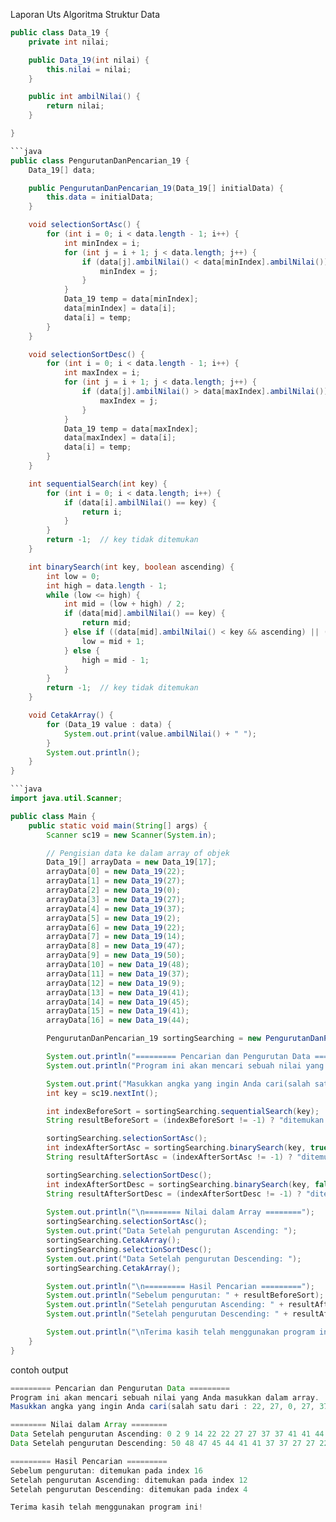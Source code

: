Laporan Uts Algoritma Struktur Data

```java
public class Data_19 {
    private int nilai;

    public Data_19(int nilai) {
        this.nilai = nilai;
    }

    public int ambilNilai() {
        return nilai;
    }

}

```java
public class PengurutanDanPencarian_19 {
    Data_19[] data;

    public PengurutanDanPencarian_19(Data_19[] initialData) {
        this.data = initialData;  
    }

    void selectionSortAsc() {
        for (int i = 0; i < data.length - 1; i++) {
            int minIndex = i;
            for (int j = i + 1; j < data.length; j++) {
                if (data[j].ambilNilai() < data[minIndex].ambilNilai()) {
                    minIndex = j;
                }
            }
            Data_19 temp = data[minIndex];
            data[minIndex] = data[i];
            data[i] = temp;
        }
    }

    void selectionSortDesc() {
        for (int i = 0; i < data.length - 1; i++) {
            int maxIndex = i;
            for (int j = i + 1; j < data.length; j++) {
                if (data[j].ambilNilai() > data[maxIndex].ambilNilai()) {
                    maxIndex = j;
                }
            }
            Data_19 temp = data[maxIndex];
            data[maxIndex] = data[i];
            data[i] = temp;
        }
    }

    int sequentialSearch(int key) {
        for (int i = 0; i < data.length; i++) {
            if (data[i].ambilNilai() == key) {
                return i;
            }
        }
        return -1;  // key tidak ditemukan
    }

    int binarySearch(int key, boolean ascending) {
        int low = 0;
        int high = data.length - 1;
        while (low <= high) {
            int mid = (low + high) / 2;
            if (data[mid].ambilNilai() == key) {
                return mid;
            } else if ((data[mid].ambilNilai() < key && ascending) || (data[mid].ambilNilai() > key && !ascending)) {
                low = mid + 1;
            } else {
                high = mid - 1;
            }
        }
        return -1;  // key tidak ditemukan
    }

    void CetakArray() {
        for (Data_19 value : data) {
            System.out.print(value.ambilNilai() + " ");
        }
        System.out.println();
    }
}

```java
import java.util.Scanner;

public class Main {
    public static void main(String[] args) {
        Scanner sc19 = new Scanner(System.in);

        // Pengisian data ke dalam array of objek
        Data_19[] arrayData = new Data_19[17];
        arrayData[0] = new Data_19(22);
        arrayData[1] = new Data_19(27);
        arrayData[2] = new Data_19(0);
        arrayData[3] = new Data_19(27);
        arrayData[4] = new Data_19(37);
        arrayData[5] = new Data_19(2);
        arrayData[6] = new Data_19(22);
        arrayData[7] = new Data_19(14);
        arrayData[8] = new Data_19(47);
        arrayData[9] = new Data_19(50);
        arrayData[10] = new Data_19(48);
        arrayData[11] = new Data_19(37);
        arrayData[12] = new Data_19(9);
        arrayData[13] = new Data_19(41);
        arrayData[14] = new Data_19(45);
        arrayData[15] = new Data_19(41);
        arrayData[16] = new Data_19(44);

        PengurutanDanPencarian_19 sortingSearching = new PengurutanDanPencarian_19(arrayData);

        System.out.println("========= Pencarian dan Pengurutan Data =========");
        System.out.println("Program ini akan mencari sebuah nilai yang Anda masukkan dalam array.");

        System.out.print("Masukkan angka yang ingin Anda cari(salah satu dari : 22, 27, 0, 27, 37, 2, 22, 14, 47, 50, 48, 37, 9, 41, 45, 41, 44): ");
        int key = sc19.nextInt();

        int indexBeforeSort = sortingSearching.sequentialSearch(key);
        String resultBeforeSort = (indexBeforeSort != -1) ? "ditemukan pada index " + indexBeforeSort : "tidak ditemukan";

        sortingSearching.selectionSortAsc();
        int indexAfterSortAsc = sortingSearching.binarySearch(key, true);
        String resultAfterSortAsc = (indexAfterSortAsc != -1) ? "ditemukan pada index " + indexAfterSortAsc : "tidak ditemukan";

        sortingSearching.selectionSortDesc();
        int indexAfterSortDesc = sortingSearching.binarySearch(key, false);
        String resultAfterSortDesc = (indexAfterSortDesc != -1) ? "ditemukan pada index " + indexAfterSortDesc : "tidak ditemukan";
        
        System.out.println("\n======== Nilai dalam Array ========");
        sortingSearching.selectionSortAsc(); 
        System.out.print("Data Setelah pengurutan Ascending: ");
        sortingSearching.CetakArray(); 
        sortingSearching.selectionSortDesc(); 
        System.out.print("Data Setelah pengurutan Descending: ");
        sortingSearching.CetakArray(); 

        System.out.println("\n========= Hasil Pencarian =========");
        System.out.println("Sebelum pengurutan: " + resultBeforeSort);
        System.out.println("Setelah pengurutan Ascending: " + resultAfterSortAsc);
        System.out.println("Setelah pengurutan Descending: " + resultAfterSortDesc);

        System.out.println("\nTerima kasih telah menggunakan program ini!");
    }
}
```

contoh output
```java
========= Pencarian dan Pengurutan Data =========
Program ini akan mencari sebuah nilai yang Anda masukkan dalam array.
Masukkan angka yang ingin Anda cari(salah satu dari : 22, 27, 0, 27, 37, 2, 22, 14, 47, 50, 48, 37, 9, 41, 45, 41, 44): 44

======== Nilai dalam Array ========
Data Setelah pengurutan Ascending: 0 2 9 14 22 22 27 27 37 37 41 41 44 45 47 48 50
Data Setelah pengurutan Descending: 50 48 47 45 44 41 41 37 37 27 27 22 22 14 9 2 0 

========= Hasil Pencarian =========
Sebelum pengurutan: ditemukan pada index 16
Setelah pengurutan Ascending: ditemukan pada index 12
Setelah pengurutan Descending: ditemukan pada index 4

Terima kasih telah menggunakan program ini!

